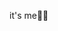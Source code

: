 it's me🍷🌹

<!---
Princessedeprince/Princessedeprince is a ✨ special ✨ repository because its `README.md` (this file) appears on your GitHub profile.
You can click the Preview link to take a look at your changes.
--->
